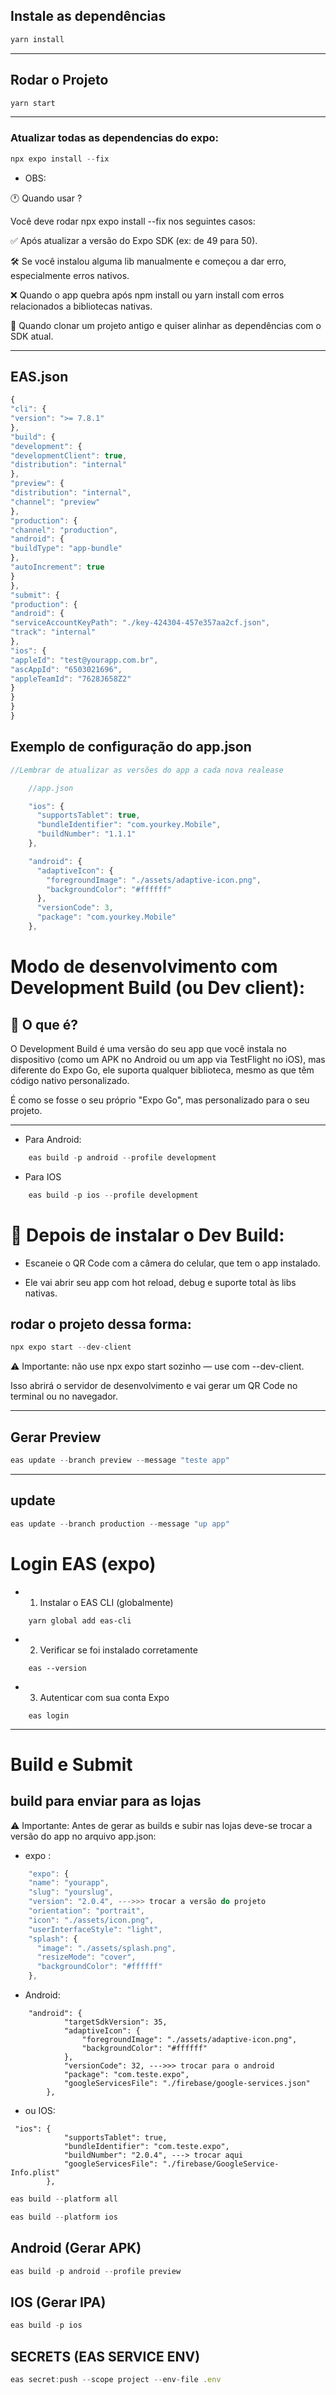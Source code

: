 ## Instale as dependências

```js
yarn install
```

---

## Rodar o Projeto

```js
yarn start
```

---

### Atualizar todas as dependencias do expo:

```js
npx expo install --fix
```

- OBS:

🕐 Quando usar ?

Você deve rodar npx expo install --fix nos seguintes casos:

✅ Após atualizar a versão do Expo SDK (ex: de 49 para 50).

🛠️ Se você instalou alguma lib manualmente e começou a dar erro, especialmente erros nativos.

❌ Quando o app quebra após npm install ou yarn install com erros relacionados a bibliotecas nativas.

🔄 Quando clonar um projeto antigo e quiser alinhar as dependências com o SDK atual.

---

## EAS.json

```js
{
"cli": {
"version": ">= 7.8.1"
},
"build": {
"development": {
"developmentClient": true,
"distribution": "internal"
},
"preview": {
"distribution": "internal",
"channel": "preview"
},
"production": {
"channel": "production",
"android": {
"buildType": "app-bundle"
},
"autoIncrement": true
}
},
"submit": {
"production": {
"android": {
"serviceAccountKeyPath": "./key-424304-457e357aa2cf.json",
"track": "internal"
},
"ios": {
"appleId": "test@yourapp.com.br",
"ascAppId": "6503021696",
"appleTeamId": "7628J658Z2"
}
}
}
}

```

## Exemplo de configuração do app.json

```js
//Lembrar de atualizar as versões do app a cada nova realease

    //app.json

    "ios": {
      "supportsTablet": true,
      "bundleIdentifier": "com.yourkey.Mobile",
      "buildNumber": "1.1.1"
    },

    "android": {
      "adaptiveIcon": {
        "foregroundImage": "./assets/adaptive-icon.png",
        "backgroundColor": "#ffffff"
      },
      "versionCode": 3,
      "package": "com.yourkey.Mobile"
    },

```

# Modo de desenvolvimento com Development Build (ou Dev client):

## 📌 O que é?

O Development Build é uma versão do seu app que você instala no dispositivo (como um APK no Android ou um app via TestFlight no iOS), mas diferente do Expo Go, ele suporta qualquer biblioteca, mesmo as que têm código nativo personalizado.

É como se fosse o seu próprio "Expo Go", mas personalizado para o seu projeto.

---

- Para Android:

```js
    eas build -p android --profile development
```

- Para IOS

```js
    eas build -p ios --profile development
```

# 🧪 Depois de instalar o Dev Build:

- Escaneie o QR Code com a câmera do celular, que tem o app instalado.

- Ele vai abrir seu app com hot reload, debug e suporte total às libs nativas.

## rodar o projeto dessa forma:

```js
npx expo start --dev-client
```

⚠️ Importante: não use npx expo start sozinho — use com --dev-client.

Isso abrirá o servidor de desenvolvimento e vai gerar um QR Code no terminal ou no navegador.

---

## Gerar Preview

```js
eas update --branch preview --message "teste app"

```

---

## update

```js
eas update --branch production --message "up app"

```

# Login EAS (expo)

-   1. Instalar o EAS CLI (globalmente)

```j̀s
    yarn global add eas-cli
```

-   2. Verificar se foi instalado corretamente

```j̀s
    eas --version
```

-   3. Autenticar com sua conta Expo

```j̀s
    eas login
```

---

# Build e Submit

## build para enviar para as lojas

⚠️ Importante: Antes de gerar as builds e subir nas lojas deve-se trocar a versão do app no arquivo app.json:

- expo :

```js
    "expo": {
    "name": "yourapp",
    "slug": "yourslug",
    "version": "2.0.4", --->>> trocar a versão do projeto
    "orientation": "portrait",
    "icon": "./assets/icon.png",
    "userInterfaceStyle": "light",
    "splash": {
      "image": "./assets/splash.png",
      "resizeMode": "cover",
      "backgroundColor": "#ffffff"
    },
```

- Android:

```j̀s
    "android": {
            "targetSdkVersion": 35,
            "adaptiveIcon": {
                "foregroundImage": "./assets/adaptive-icon.png",
                "backgroundColor": "#ffffff"
            },
            "versionCode": 32, --->>> trocar para o android
            "package": "com.teste.expo",
            "googleServicesFile": "./firebase/google-services.json"
        },
```

- ou IOS:

```j̀s
 "ios": {
            "supportsTablet": true,
            "bundleIdentifier": "com.teste.expo",
            "buildNumber": "2.0.4", ---> trocar aqui
            "googleServicesFile": "./firebase/GoogleService-Info.plist"
        },

```

```js
eas build --platform all
```

```js
eas build --platform ios
```

## Android (Gerar APK)

```js
eas build -p android --profile preview
```

## IOS (Gerar IPA)

```js
eas build -p ios
```

## SECRETS (EAS SERVICE ENV)

```js
eas secret:push --scope project --env-file .env
```
